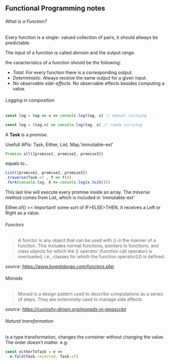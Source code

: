 ## Functional Programming notes

###### What is a Function?
Every function is a single- valued collection of pairs, it should allways be predictable.

The input of a function is called *domain* and the output *range*.

the caracteristics of a function should be the following:
- *Total.* For every function there is a corresponding output.
- *Deterministic.* Always receive the same output for a given input.
- *No observable side-effects.* No observable effects besides computing a value.

###### Logging in composition

```js
const log = tag => x => console.log(tag, x) // manual currying

const log = (tag,x) => console.log(tag, x) // ramda currying
```

A **Task** is a *promise*.

Usefull APIs: Task, Either, List, Map,'immutable-ext'
```js
Promise.all([promise1, promise2, promise3])
```
equals to...
```js
List([promise1, promise2, promise3])
.traverse(Task.of , f => f())
.fork(console.log, X => console.log(x.toJS()))
```
This last line will execute every promise inside an array. The *traverse* method comes from List, which is included in 'immutable-ext'

Either.of() << Important! some sort of IF>ELSE>THEN, it receives a Left or Right as a value.

###### Functors

>A functor is any object that can be used with () in the manner of a function. This includes normal functions, pointers to functions, and class objects for which the () operator (function call operator) is overloaded, i.e., classes for which the function operator()() is defined.

*source: https://www.bogotobogo.com/functors.php*

###### Monads

> Monad is a design pattern used to describe computations as a series of steps. They are extensively used to manage side effects

*source: https://curiosity-driven.org/monads-in-javascript*

###### Natural transformation

Is a type transformation, changes the container without changing the value. The order doesn't matter. e.g:
```js
const eitherToTask = e =>
  e.fold(Task.rejected, Task.of)
```

